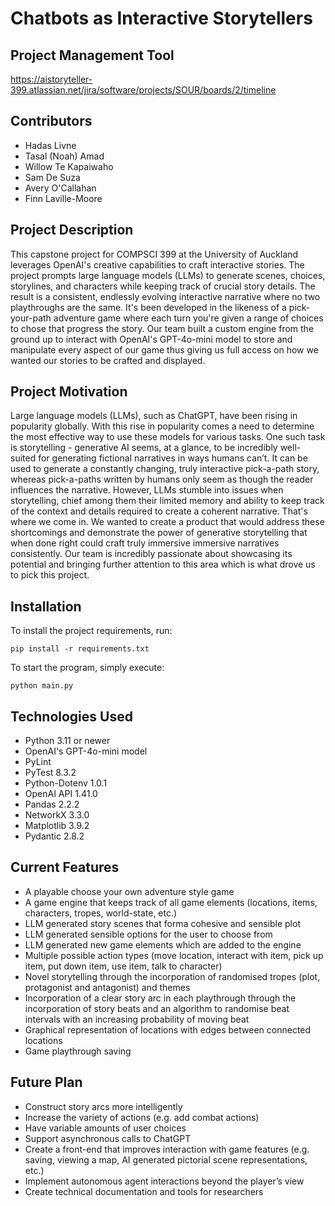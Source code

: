 # Chatbots as Interactive Storytellers

## Project Management Tool

https://aistoryteller-399.atlassian.net/jira/software/projects/SOUR/boards/2/timeline

## Contributors

- Hadas Livne
- Tasal (Noah) Amad 
- Willow Te Kapaiwaho
- Sam De Suza
- Avery O'Callahan
- Finn Laville-Moore

## Project Description

This capstone project for COMPSCI 399 at the University of Auckland leverages OpenAI's creative capabilities to craft interactive stories. 
The project prompts large language models (LLMs) to generate scenes, choices, storylines, and characters while keeping track of crucial 
story details. The result is a consistent, endlessly evolving interactive narrative where no two playthroughs are the same. It's been developed
in the likeness of a pick-your-path adventure game where each turn you're given a range of choices to chose that progress the story. Our team built
a custom engine from the ground up to interact with OpenAI's GPT-4o-mini model to store and manipulate every aspect of our game thus giving us full access
on how we wanted our stories to be crafted and displayed.

## Project Motivation

Large language models (LLMs), such as ChatGPT, have been rising in popularity globally. With this rise in popularity comes a need to determine the most 
effective way to use these models for various tasks. One such task is storytelling - generative AI seems, at a glance, to be incredibly well-suited for 
generating fictional narratives in ways humans can’t. It can be used to generate a constantly changing, truly interactive pick-a-path story, whereas 
pick-a-paths written by humans only seem as though the reader influences the narrative. However, LLMs stumble into issues when storytelling, chief among 
them their limited memory and ability to keep track of the context and details required to create a coherent narrative. That's where we come in. We wanted
to create a product that would address these shortcomings and demonstrate the power of generative storytelling that when done right could craft truly immersive
immersive narratives consistently. Our team is incredibly passionate about showcasing its potential and bringing further attention to this area which is what 
drove us to pick this project.

## Installation

To install the project requirements, run:

```pip install -r requirements.txt```

To start the program, simply execute:

```python main.py```

## Technologies Used

- Python 3.11 or newer
- OpenAI's GPT-4o-mini model
- PyLint 
- PyTest 8.3.2 
- Python-Dotenv 1.0.1
- OpenAI API 1.41.0
- Pandas 2.2.2
- NetworkX 3.3.0
- Matplotlib 3.9.2
- Pydantic 2.8.2

## Current Features

- A playable choose your own adventure style game
- A game engine that keeps track of all game elements (locations, items, characters, tropes, world-state, etc.)
- LLM generated story scenes that forma cohesive and sensible plot
- LLM generated sensible options for the user to choose from
- LLM generated new game elements which are added to the engine
- Multiple possible action types (move location, interact with item, pick up item, put down item, use item, talk to character)
- Novel storytelling through the incorporation of randomised tropes (plot, protagonist and antagonist) and themes
- Incorporation of a clear story arc in each playthrough through the incorporation of story beats and an algorithm to randomise beat intervals with an increasing probability of moving beat
- Graphical representation of locations with edges between connected locations
- Game playthrough saving

## Future Plan

- Construct story arcs more intelligently
- Increase the variety of actions (e.g. add combat actions)
- Have variable amounts of user choices
- Support asynchronous calls to ChatGPT
- Create a front-end that improves interaction with game features (e.g. saving, viewing a map, AI generated pictorial scene representations, etc.)
- Implement autonomous agent interactions beyond the player’s view
- Create technical documentation and tools for researchers
